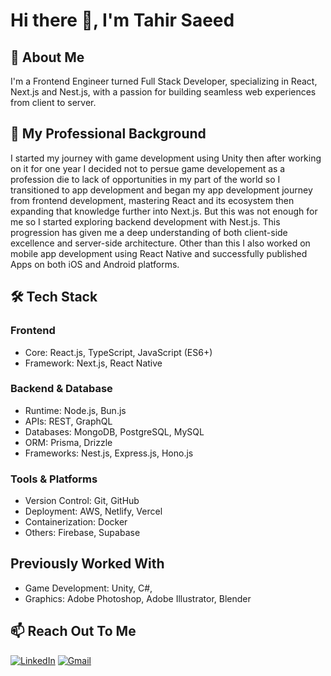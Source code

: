 <!---
MrTee99/MrTee99 is a ✨ special ✨ repository because its `README.md` (this file) appears on your GitHub profile.
You can click the Preview link to take a look at your changes.

- 👋 Hi, I’m @MrTee99
- 👀 I’m interested in ...
- 🌱 I’m currently learning ...
- 💞️ I’m looking to collaborate on ...
- 📫 How to reach me ...
--->

# Hi there 👋, I'm Tahir Saeed

## 👋 About Me

I'm a Frontend Engineer turned Full Stack Developer, specializing in React, Next.js and Nest.js, with a passion for building seamless web experiences from client to server.

## 🚀 My Professional Background

I started my journey with game development using Unity then after working on it for one year I decided not to persue game developement as a profession die to lack of opportunities in my part of the world so I transitioned to app development and began my app development journey from frontend development, mastering React and its ecosystem then expanding that knowledge further into Next.js. But this was not enough for me so I started exploring backend development with Nest.js. This progression has given me a deep understanding of both client-side excellence and server-side architecture. Other than this I also worked on mobile app development using React Native and successfully published Apps on both iOS and Android platforms.

## 🛠️ Tech Stack

### Frontend

- Core: React.js, TypeScript, JavaScript (ES6+)
- Framework: Next.js, React Native

### Backend & Database

- Runtime: Node.js, Bun.js
- APIs: REST, GraphQL
- Databases: MongoDB, PostgreSQL, MySQL
- ORM: Prisma, Drizzle
- Frameworks: Nest.js, Express.js, Hono.js

### Tools & Platforms

- Version Control: Git, GitHub
- Deployment: AWS, Netlify, Vercel
- Containerization: Docker
- Others: Firebase, Supabase

## Previously Worked With

- Game Development: Unity, C#,
- Graphics: Adobe Photoshop, Adobe Illustrator, Blender

<!---
## 📊 GitHub Presence

![Top Langs](https://github-readme-stats.vercel.app/api/top-langs/?username=MrTee99&size_weight=0.5&count_weight=0.5)

![GitHub Stats](https://github-readme-stats.vercel.app/api?username=MrTee99&hide_title=true&hide_rank=true&show_icons=true&include_all_commits=true&count_private=true&disable_animations=true&theme=transparent&hide=commits,prs,issues,contribs&hide_border=true)

## 🤝 Let's Connect
-->

## 📫 Reach Out To Me

[![LinkedIn](https://img.shields.io/badge/LinkedIn-%230077B5.svg?style=for-the-badge&logo=linkedin&logoColor=white)](www.linkedin.com/in/tahirsaeed99)
[![Gmail](https://img.shields.io/badge/Gmail-D14836?style=for-the-badge&logo=gmail&logoColor=white)](mailto:tahirsaeed99.ts@gmail.com)
